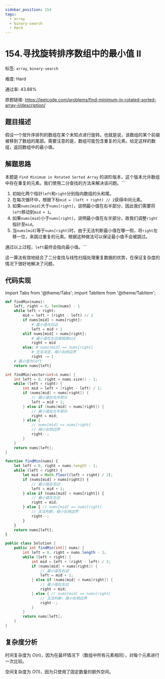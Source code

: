 ```yaml
---
sidebar_position: 154
tags:
  - array
  - binary-search
  - Hard
---
```


# 154.寻找旋转排序数组中的最小值 II

标签: `array`, `binary-search`

难度: Hard

通过率: 43.88%

原题链接: https://leetcode.com/problems/find-minimum-in-rotated-sorted-array-ii/description/

## 题目描述
假设一个按升序排列的数组在某个未知点进行旋转。也就是说，该数组的某个前缀被移到了数组的尾部。需要注意的是，数组可能包含重复的元素。给定这样的数组，返回数组中的最小值。

## 解题思路
本题是 `Find Minimum in Rotated Sorted Array` 的进阶版本，这个版本允许数组中存在重复的元素。我们使用二分查找的方法来解决该问题。```

1. 初始化两个指针`left`和`right`分别指向数组的头和尾。
2. 在每次循环中，根据下标`mid = (left + right) // 2`获得中间元素。
3. 如果`nums[mid]`大于`nums[right]`，说明最小值在右半部分，因此我们需要将`left`移动到`mid + 1`。
4. 如果`nums[mid]`小于`nums[right]`，说明最小值在左半部分，故我们调整`right`指针至`mid`。
5. 当`nums[mid]`等于`nums[right]`时，由于无法判断最小值在哪一侧，将`right`左移一位，来跳过重复的元素。根据这种做法可以保证最小值不会被跳过。

通过以上过程，`left`最终会指向最小值。```

这一算法有效地结合了二分查找与线性扫描处理重复数据的优势，在保证复杂度的情况下很好地解决了问题。

## 代码实现
import Tabs from '@theme/Tabs';
import TabItem from '@theme/TabItem';

<Tabs>
<TabItem value="python" label="Python">

```python
def findMin(nums):
    left, right = 0, len(nums) - 1
    while left < right:
        mid = left + (right - left) // 2
        if nums[mid] > nums[right]:
            # 最小值在右边
            left = mid + 1
        elif nums[mid] < nums[right]:
            # 最小值在左边或就是mid
            right = mid
        else: # nums[mid] == nums[right]
            # 无法决定，缩小右侧边界
            right -= 1
    # 最小值为left
    return nums[left]
```

</TabItem>
<TabItem value="cpp" label="C++">

```cpp
int findMin(vector<int>& nums) {
    int left = 0, right = nums.size() - 1;
    while (left < right) {
        int mid = left + (right - left) / 2;
        if (nums[mid] > nums[right]) {
            // 最小值在右半部分
            left = mid + 1;
        } else if (nums[mid] < nums[right]) {
            // 最小值在左半部分
            right = mid;
        } else {
            // nums[mid] == nums[right]
            // 缩小右侧边界
            right--;
        }
    }
    return nums[left];
}
```

</TabItem>
<TabItem value="javascript" label="JavaScript">

```javascript
function findMin(nums) {
    let left = 0, right = nums.length - 1;
    while (left < right) {
        let mid = Math.floor((left + right) / 2);
        if (nums[mid] > nums[right]) {
            // 最小值在右边
            left = mid + 1;
        } else if (nums[mid] < nums[right]) {
            // 最小值在左边
            right = mid;
        } else { // nums[mid] == nums[right]
            // 无法判断，缩小右侧边界
            right--;
        }
    }
    return nums[left];
}
```

</TabItem>
<TabItem value="java" label="Java">

```java
public class Solution {
    public int findMin(int[] nums) {
        int left = 0, right = nums.length - 1;
        while (left < right) {
            int mid = left + (right - left) / 2;
            if (nums[mid] > nums[right]) {
                // 最小值在右边
                left = mid + 1;
            } else if (nums[mid] < nums[right]) {
                // 最小值在左边
                right = mid;
            } else { // nums[mid] == nums[right]
                // 无法判断，缩小右侧边界
                right--;
            }
        }
        return nums[left];
    }
}
```

</TabItem>
</Tabs>

## 复杂度分析
时间复杂度为 $O(n)$，因为在最坏情况下（数组中所有元素相同），对每个元素进行一次比较。  

空间复杂度为 $O(1)$，因为只使用了固定数量的额外空间。
